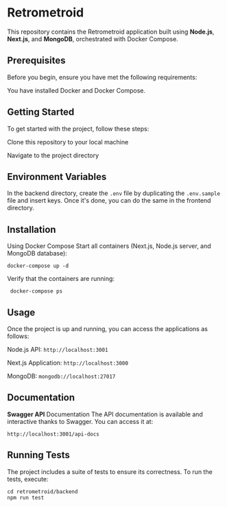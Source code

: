 # Retrometroid

This repository contains the Retrometroid application built using **Node.js**, **Next.js**, and **MongoDB**, orchestrated with Docker Compose.

## Prerequisites

Before you begin, ensure you have met the following requirements:

You have installed Docker and Docker Compose.

## Getting Started

To get started with the project, follow these steps:

Clone this repository to your local machine

Navigate to the project directory

## Environment Variables

In the backend directory, create the `.env` file by duplicating the `.env.sample` file and insert keys. Once it's done, you can do the same in the frontend directory.

## Installation

Using Docker Compose
Start all containers (Next.js, Node.js server, and MongoDB database):

`docker-compose up -d`

Verify that the containers are running:

` docker-compose ps`

## Usage

Once the project is up and running, you can access the applications as follows:

Node.js API:
`http://localhost:3001`

Next.js Application:
`http://localhost:3000`

MongoDB:
`mongodb://localhost:27017`

## Documentation

**Swagger API** Documentation
The API documentation is available and interactive thanks to Swagger. You can access it at:

`http://localhost:3001/api-docs`

## Running Tests

The project includes a suite of tests to ensure its correctness. To run the tests, execute:

```
cd retrometroid/backend
npm run test
```
